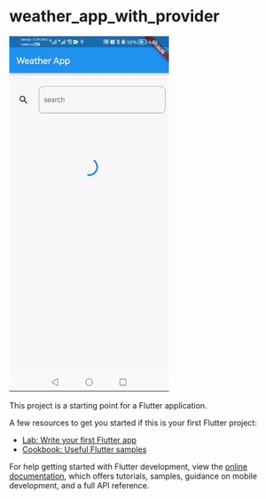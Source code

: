 # weather_app_with_provider

![alt text](https://github.com/gommido/weather_app_with_provider/blob/master/ezgif.com-gif-maker.gif "Logo Title Text 1")


This project is a starting point for a Flutter application.

A few resources to get you started if this is your first Flutter project:

- [Lab: Write your first Flutter app](https://docs.flutter.dev/get-started/codelab)
- [Cookbook: Useful Flutter samples](https://docs.flutter.dev/cookbook)

For help getting started with Flutter development, view the
[online documentation](https://docs.flutter.dev/), which offers tutorials,
samples, guidance on mobile development, and a full API reference.
